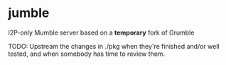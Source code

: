 # jumble
I2P-only Mumble server based on a **temporary** fork of Grumble

TODO: Upstream the changes in ./pkg when they're finished and/or well tested,
and when somebody has time to review them.
